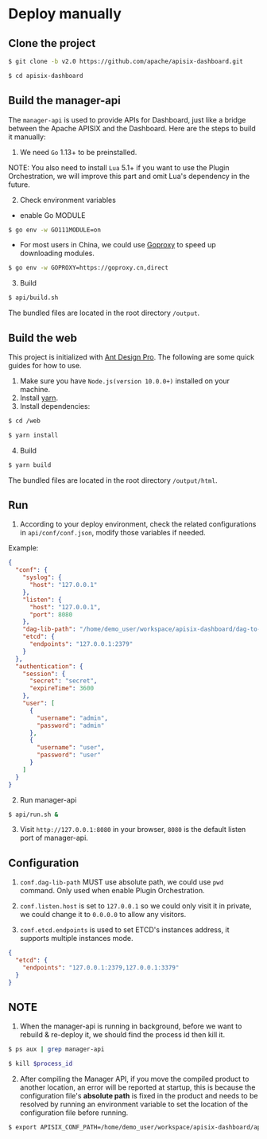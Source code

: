 <!--
#
# Licensed to the Apache Software Foundation (ASF) under one or more
# contributor license agreements.  See the NOTICE file distributed with
# this work for additional information regarding copyright ownership.
# The ASF licenses this file to You under the Apache License, Version 2.0
# (the "License"); you may not use this file except in compliance with
# the License.  You may obtain a copy of the License at
#
#     http://www.apache.org/licenses/LICENSE-2.0
#
# Unless required by applicable law or agreed to in writing, software
# distributed under the License is distributed on an "AS IS" BASIS,
# WITHOUT WARRANTIES OR CONDITIONS OF ANY KIND, either express or implied.
# See the License for the specific language governing permissions and
# limitations under the License.
#
-->

# Deploy manually

## Clone the project

```sh
$ git clone -b v2.0 https://github.com/apache/apisix-dashboard.git

$ cd apisix-dashboard
```

## Build the manager-api

The `manager-api` is used to provide APIs for Dashboard, just like a bridge between the Apache APISIX and the Dashboard. Here are the steps to build it manually:

1. We need `Go` 1.13+ to be preinstalled.

NOTE: You also need to install `Lua` 5.1+ if you want to use the Plugin Orchestration, we will improve this part and omit Lua's dependency in the future.

2. Check environment variables

- enable Go MODULE

```sh
$ go env -w GO111MODULE=on
```

- For most users in China, we could use [Goproxy](https://goproxy.cn/) to speed up downloading modules.

```sh
$ go env -w GOPROXY=https://goproxy.cn,direct
```

3. Build

```sh
$ api/build.sh
```

The bundled files are located in the root directory `/output`.

## Build the web

This project is initialized with [Ant Design Pro](https://pro.ant.design). The following are some quick guides for how to use.

1. Make sure you have `Node.js(version 10.0.0+)` installed on your machine.
2. Install [yarn](https://yarnpkg.com/).
3. Install dependencies:

```sh
$ cd /web

$ yarn install
```

4. Build

```sh
$ yarn build
```

The bundled files are located in the root directory `/output/html`.

## Run

1. According to your deploy environment, check the related configurations in `api/conf/conf.json`, modify those variables if needed.

Example:

```json
{
  "conf": {
    "syslog": {
      "host": "127.0.0.1"
    },
    "listen": {
      "host": "127.0.0.1",
      "port": 8080
    },
    "dag-lib-path": "/home/demo_user/workspace/apisix-dashboard/dag-to-lua-1.1/",
    "etcd": {
      "endpoints": "127.0.0.1:2379"
    }
  },
  "authentication": {
    "session": {
      "secret": "secret",
      "expireTime": 3600
    },
    "user": [
      {
        "username": "admin",
        "password": "admin"
      },
      {
        "username": "user",
        "password": "user"
      }
    ]
  }
}
```

2. Run manager-api

```sh
$ api/run.sh &
```

3. Visit `http://127.0.0.1:8080` in your browser, `8080` is the default listen port of manager-api.

## Configuration

1. `conf.dag-lib-path` MUST use absolute path, we could use `pwd` command. Only used when enable Plugin Orchestration.

2. `conf.listen.host` is set to `127.0.0.1` so we could only visit it in private, we could change it to `0.0.0.0` to allow any visitors.

3. `conf.etcd.endpoints` is used to set ETCD's instances address, it supports multiple instances mode.

```json
{
  "etcd": {
    "endpoints": "127.0.0.1:2379,127.0.0.1:3379"
  }
}
```

## NOTE

1. When the manager-api is running in background, before we want to rebuild & re-deploy it, we should find the process id then kill it.

```sh
$ ps aux | grep manager-api

$ kill $process_id
```

2. After compiling the Manager API, if you move the compiled product to another location, an error will be reported at startup, this is because the configuration file's **absolute path** is fixed in the product and needs to be resolved by running an environment variable to set the location of the configuration file before running.

```sh
$ export APISIX_CONF_PATH=/home/demo_user/workspace/apisix-dashboard/api/conf
```
